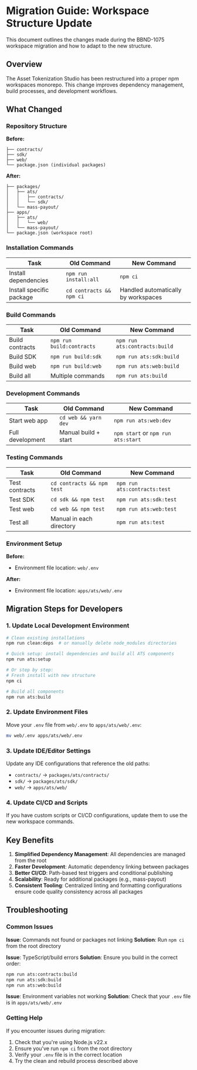 # Migration Guide: Workspace Structure Update

This document outlines the changes made during the BBND-1075 workspace migration and how to adapt to the new structure.

## Overview

The Asset Tokenization Studio has been restructured into a proper npm workspaces monorepo. This change improves dependency management, build processes, and development workflows.

## What Changed

### Repository Structure

**Before:**

```
├── contracts/
├── sdk/
├── web/
└── package.json (individual packages)
```

**After:**

```
├── packages/
│   ├── ats/
│   │   ├── contracts/
│   │   └── sdk/
│   └── mass-payout/
├── apps/
│   ├── ats/
│   │   └── web/
│   └── mass-payout/
└── package.json (workspace root)
```

### Installation Commands

| Task                     | Old Command              | New Command                         |
| ------------------------ | ------------------------ | ----------------------------------- |
| Install dependencies     | `npm run install:all`    | `npm ci`                            |
| Install specific package | `cd contracts && npm ci` | Handled automatically by workspaces |

### Build Commands

| Task            | Old Command               | New Command                   |
| --------------- | ------------------------- | ----------------------------- |
| Build contracts | `npm run build:contracts` | `npm run ats:contracts:build` |
| Build SDK       | `npm run build:sdk`       | `npm run ats:sdk:build`       |
| Build web       | `npm run build:web`       | `npm run ats:web:build`       |
| Build all       | Multiple commands         | `npm run ats:build`           |

### Development Commands

| Task             | Old Command          | New Command                        |
| ---------------- | -------------------- | ---------------------------------- |
| Start web app    | `cd web && yarn dev` | `npm run ats:web:dev`              |
| Full development | Manual build + start | `npm start` or `npm run ats:start` |

### Testing Commands

| Task           | Old Command                | New Command                  |
| -------------- | -------------------------- | ---------------------------- |
| Test contracts | `cd contracts && npm test` | `npm run ats:contracts:test` |
| Test SDK       | `cd sdk && npm test`       | `npm run ats:sdk:test`       |
| Test web       | `cd web && npm test`       | `npm run ats:web:test`       |
| Test all       | Manual in each directory   | `npm run ats:test`           |

### Environment Setup

**Before:**

- Environment file location: `web/.env`

**After:**

- Environment file location: `apps/ats/web/.env`

## Migration Steps for Developers

### 1. Update Local Development Environment

```bash
# Clean existing installations
npm run clean:deps  # or manually delete node_modules directories

# Quick setup: install dependencies and build all ATS components
npm run ats:setup

# Or step by step:
# Fresh install with new structure
npm ci

# Build all components
npm run ats:build
```

### 2. Update Environment Files

Move your `.env` file from `web/.env` to `apps/ats/web/.env`:

```bash
mv web/.env apps/ats/web/.env
```

### 3. Update IDE/Editor Settings

Update any IDE configurations that reference the old paths:

- `contracts/` → `packages/ats/contracts/`
- `sdk/` → `packages/ats/sdk/`
- `web/` → `apps/ats/web/`

### 4. Update CI/CD and Scripts

If you have custom scripts or CI/CD configurations, update them to use the new workspace commands.

## Key Benefits

1. **Simplified Dependency Management**: All dependencies are managed from the root
2. **Faster Development**: Automatic dependency linking between packages
3. **Better CI/CD**: Path-based test triggers and conditional publishing
4. **Scalability**: Ready for additional packages (e.g., mass-payout)
5. **Consistent Tooling**: Centralized linting and formatting configurations ensure code quality consistency across all packages

## Troubleshooting

### Common Issues

**Issue**: Commands not found or packages not linking
**Solution**: Run `npm ci` from the root directory

**Issue**: TypeScript/build errors
**Solution**: Ensure you build in the correct order:

```bash
npm run ats:contracts:build
npm run ats:sdk:build
npm run ats:web:build
```

**Issue**: Environment variables not working
**Solution**: Check that your `.env` file is in `apps/ats/web/.env`

### Getting Help

If you encounter issues during migration:

1. Check that you're using Node.js v22.x
2. Ensure you've run `npm ci` from the root directory
3. Verify your `.env` file is in the correct location
4. Try the clean and rebuild process described above
